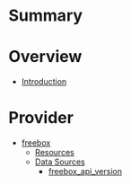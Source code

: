 # Summary

# Overview

- [Introduction](./README.md)

# Provider

- [freebox](./provider.md)
  - [Resources]()
  - [Data Sources]()
    - [freebox_api_version](./data-sources/api_version.md)
